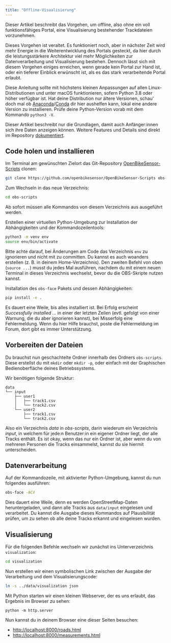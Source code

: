 ```yaml
---
title: "Offline-Visualisierung"
---
```


Dieser Artikel beschreibt das Vorgehen, um offline, also ohne ein voll
funktionsfähiges Portal, eine Visualisierung bestehender Trackdateien
vorzunehmen.

Dieses Vorgehen ist veraltet. Es funktioniert noch, aber in nächster Zeit wird
mehr Energie in die Weiterentwicklung des Portals gesteckt, da hier durch die
leistungsstärkere Architektur viel mehr Möglichkeiten zur Datenverarbeitung und
Visualisierung bestehen. Dennoch lässt sich mit diesem Vorgehen einiges
erreichen, wenn gerade kein Portal zur Hand ist, oder ein tieferer Einblick
erwünscht ist, als es das stark verarbeitende Portal erlaubt.

Diese Anleitung sollte mit höchstens kleinen Anpassungen auf allen
Linux-Distributionen und unter macOS funktionieren, sofern Python 3.8 oder
höher verfügbar ist. Hat deine Distribution nur ältere Versionen, schau' doch
mal ob
[Anaconda](https://anaconda.org/)/[Conda](https://docs.conda.io/projects/conda/en/latest/index.html)
dir hier aushelfen kann, lokal eine andere Version zu installieren. Prüfe deine
Python-Version vorab mit dem Kommando `python3 -V`.

Dieser Artikel beschreibt nur die Grundlagen, damit auch Anfänger:innen sich
ihre Daten anzeigen können. Weitere Features und Details sind direkt im
Repository
[dokumentiert](https://github.com/openbikesensor/OpenBikeSensor-Scripts/blob/main/docs/obs-face.md).

## Code holen und installieren

Im Terminal am gewünschten Zielort das Git-Repository
[OpenBikeSensor-Scripts](https://github.com/openbikesensor/OpenBikeSensor-Scripts)
clonen:

```bash
git clone https://github.com/openbikesensor/OpenBikeSensor-Scripts obs-scripts
```

Zum Wechseln in das neue Verzeichnis:

```bash
cd obs-scripts
```

Ab sofort müssen alle Kommandos von diesem Verzeichnis aus ausgeführt werden.

Erstellen einer virtuellen Python-Umgebung zur Installation der Abhängigkeiten
und der Kommandozeilentools:

```bash
python3 -m venv env
source env/bin/activate
```

Bitte achte darauf, bei Änderungen am Code das Verzeichnis `env` zu ignorieren
und nicht mit zu committen. Du kannst es auch woanders erstellen (z. B. in
deinem Home-Verzeichnis). Den zweiten Befehl von oben (`source ...`) musst du
jedes Mal ausführen, nachdem du mit einem neuen Terminal in dieses Verzeichnis
wechselst, bevor du die OBS-Skripte nutzen kannst.

Installation des `obs-face` Pakets und dessen Abhängigkeiten:

```bash
pip install -e .
```

Es dauert eine Weile, bis alles installiert ist. Bei Erfolg erscheint
*Successfully installed ...* in einer der letzten Zeilen (evtl. gefolgt von
einer Warnung, die du aber ignorieren kannst), bei Misserfolg eine
Fehlermeldung. Wenn du hier Hilfe brauchst, poste die Fehlermeldung im Forum,
dort gibt es immer Unterstützung.

## Vorbereiten der Dateien

Du brauchst nun geschachtelte Ordner innerhalb des Ordners `obs-scripts`. Diese
erstellst du mit `mkdir` oder `mkdir -p`, oder einfach mit der Graphischen
Bedienoberfläche deines Betriebssystems.

Wir benötigen folgende Struktur:

```
data
└── input
    ├── user1
    │   ├── track1.csv
    │   └── track2.csv
    └── user2
        ├── track1.csv
        └── track2.csv
```

Also ein Verzeichnis *data* in *obs-scripts*, darin wiederum ein Verzeichnis
*input*, in welchem für jede:n Benutzer:in ein eigener Ordner liegt, der alle
Tracks enthält. Es ist okay, wenn das nur ein Ordner ist, aber wenn du von
mehreren Personen die Tracks einsammelst, kannst du sie hiermit unterscheiden.

## Datenverarbeitung

Auf der Kommandozeile, mit aktivierter Python-Umgebung, kannst du nun folgendes
ausführen:

```bash
obs-face -ACV
```

Dies dauert eine Weile, denn es werden OpenStreetMap-Daten heruntergeladen, und
dann alle Tracks aus `data/input` eingelesen und verarbeitet. Du kannst die
Ausgabe dieses Kommandos auf Plausibilität prüfen, um zu sehen ob alle deine
Tracks erkannt und eingelesen wurden.

## Visualisierung

Für die folgenden Befehle wechseln wir zunächst ins Unterverzeichnis `visualization`:

```bash
cd visualization
```

Nun erstellen wir einen symbolischen Link zwischen der Ausgabe der Verarbeitung
und dem Visualisierungscode:

```bash
ln -s ../data/visualization json
```

Mit Python starten wir einen kleinen Webserver, der es uns erlaubt, das
Ergebnis im Browser zu sehen:

```
python -m http.server
```

Nun kannst du in deinem Browser eine dieser Seiten besuchen:

* <http://localhost:8000/roads.html>
* <http://localhost:8000/measurements.html>
